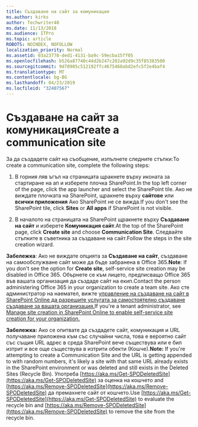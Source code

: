 ```yaml
---
title: Създаване на сайт за комуникация
ms.author: kirks
author: Techwriter40
ms.date: 11/13/2018
ms.audience: ITPro
ms.topic: article
ROBOTS: NOINDEX, NOFOLLOW
localization_priority: Normal
ms.assetid: 03a23778-ded1-4131-ba9c-59ecba15ff05
ms.openlocfilehash: b526a87740c44d2b247c202a92d9c35f85383500
ms.sourcegitcommit: 9d78905c512192ffc4675468abd2efc5f2e4baf4
ms.translationtype: MT
ms.contentlocale: bg-BG
ms.lasthandoff: 04/23/2019
ms.locfileid: "32407567"
---
```

# <a name="create-a-communication-site"></a><span data-ttu-id="50415-102">Създаване на сайт за комуникация</span><span class="sxs-lookup"><span data-stu-id="50415-102">Create a communication site</span></span>

<span data-ttu-id="50415-103">За да създадете сайт на съобщение, изпълнете следните стъпки:</span><span class="sxs-lookup"><span data-stu-id="50415-103">To create a communication site, complete the following steps:</span></span> 
  
1. <span data-ttu-id="50415-104">В горния ляв ъгъл на страницата щракнете върху иконата за стартиране на ап и изберете плочка SharePoint.</span><span class="sxs-lookup"><span data-stu-id="50415-104">In the top left corner of the page, click the app launcher and select the SharePoint tile.</span></span> <span data-ttu-id="50415-105">Ако не виждате плочката на SharePoint, щракнете върху **сайтове** или **всички приложения** Ако SharePoint не се вижда.</span><span class="sxs-lookup"><span data-stu-id="50415-105">If you don't see the SharePoint tile, click **Sites** or **All apps** if SharePoint is not visible.</span></span> 
    
2. <span data-ttu-id="50415-106">В началото на страницата на SharePoint щракнете върху **Създаване на сайт** и изберете **Комуникация сайт**.</span><span class="sxs-lookup"><span data-stu-id="50415-106">At the top of the SharePoint page, click **Create site** and choose **Communication Site**.</span></span> <span data-ttu-id="50415-107">Следвайте стъпките в съветника за създаване на сайт.</span><span class="sxs-lookup"><span data-stu-id="50415-107">Follow the steps in the site creation wizard.</span></span> 
    
 <span data-ttu-id="50415-108">**Забележка**: Ако не виждате опцията за **Създаване на сайт**, създаване на самообслужване сайт може да бъде забранена в Office 365.</span><span class="sxs-lookup"><span data-stu-id="50415-108">**Note**: If you don't see the option for **Create site**, self-service site creation may be disabled in Office 365.</span></span> <span data-ttu-id="50415-109">Обърнете се към лицето, предписващо Office 365 във вашата организация да създаде сайт на екип.</span><span class="sxs-lookup"><span data-stu-id="50415-109">Contact the person administering Office 365 in your organization to create a team site.</span></span> <span data-ttu-id="50415-110">Ако сте администратор на наемател, вижте [управление на създаване на сайт в SharePoint Online да разрешите услугата за самостоятелно създаване създаване за вашата организация.](https://go.microsoft.com/fwlink/?linkid=2018780)</span><span class="sxs-lookup"><span data-stu-id="50415-110">If you're a tenant administrator, see [Manage site creation in SharePoint Online to enable self-service site creation for your organization.](https://go.microsoft.com/fwlink/?linkid=2018780)</span></span>
  
 <span data-ttu-id="50415-111">**Забележка:** Ако се опитвате да създадете сайт, комуникация и URL получаване приложена към със случайни числа, това е вероятно сайт със същия URL адрес в среда SharePoint вече съществува или е бил изтрит и все още съществува в изтрити обекти (Кошче).</span><span class="sxs-lookup"><span data-stu-id="50415-111">**Note:** If you're attempting to create a Communication Site and the URL is getting appended to with random numbers, it's likely a site with that same URL already exists in the SharePoint environment or was deleted and still exists in the Deleted Sites (Recycle Bin).</span></span> <span data-ttu-id="50415-112">Употреба [https://aka.ms/Get-SPODeletedSite](https://aka.ms/Get-SPODeletedSite) за оценка на кошчето and [https://aka.ms/Remove-SPODeletedSite](https://aka.ms/Remove-SPODeletedSite) да премахнете сайт от кошчето.</span><span class="sxs-lookup"><span data-stu-id="50415-112">Use [https://aka.ms/Get-SPODeletedSite](https://aka.ms/Get-SPODeletedSite) to evaluate the recycle bin and [https://aka.ms/Remove-SPODeletedSite](https://aka.ms/Remove-SPODeletedSite) to remove the site from the recycle bin.</span></span> 
  

